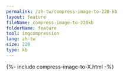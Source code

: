 ```yaml
---
permalink: /zh-tw/compress-image-to-220-kb
layout: feature
fileName: compress-image-to-220kb
folderName: feature
tool: imgcompression
lang: zh-tw
size: 220
type: kb
---
```


{%- include compress-image-to-X.html -%}

